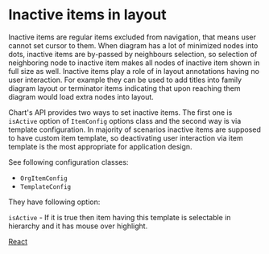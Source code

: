 # Inactive items in layout
Inactive items are regular items excluded from navigation, that means user cannot set cursor to them. When diagram has a lot of minimized nodes into dots, inactive items are by-passed by neighbours selection, so selection of neighboring node to inactive item makes all nodes of inactive item shown in full size as well. Inactive items play a role of in layout annotations having no user interaction. For example they can be used to add titles into family diagram layout or terminator items indicating that upon reaching them diagram would load extra nodes into layout.

Chart's API provides two ways to set inactive items. The first one is `isActive` option of `ItemConfig` options class and the second way is via template configuration. In majority of scenarios inactive items are supposed to have custom item template, so deactivating user interaction via item template is the most appropriate for application design. 

See following configuration classes:

* `OrgItemConfig`
* `TemplateConfig`

They have following option:

`isActive` - If it is true then item having this template is selectable in hierarchy and it has mouse over highlight.

[React](../src/Samples/InactiveItems.js)
